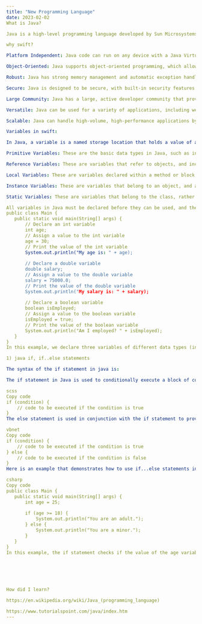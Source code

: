 ```yaml
---
title: "New Programming Language"
date: 2023-02-02
What is Java?

Java is a high-level programming language developed by Sun Microsystems (now owned by Oracle) in the mid-1990s. It is a class-based, object-oriented language that is designed to be portable and run on any platform, allowing developers to write code once and run it anywhere. Java is widely used for developing desktop applications, mobile apps, and web-based applications, as well as for building server-side applications and games.

why swift?

Platform Independent: Java code can run on any device with a Java Virtual Machine, which eliminates the need for recompilation.

Object-Oriented: Java supports object-oriented programming, which allows for the creation of modular and reusable code.

Robust: Java has strong memory management and automatic exception handling, making it more reliable and less prone to crashes.

Secure: Java is designed to be secure, with built-in security features such as type-safe objects and automatic memory management.

Large Community: Java has a large, active developer community that provides ongoing support, development, and improvement to the language.

Versatile: Java can be used for a variety of applications, including web, mobile, desktop, and enterprise applications.

Scalable: Java can handle high-volume, high-performance applications by using multiple threads to handle multiple tasks simultaneously.

Variables in swift:

In Java, a variable is a named storage location that holds a value of a specific data type. There are several types of variables in Java, including:

Primitive Variables: These are the basic data types in Java, such as int, float, double, char, and boolean.

Reference Variables: These are variables that refer to objects, and include arrays and class objects.

Local Variables: These are variables declared within a method or block, and are only accessible within that scope.

Instance Variables: These are variables that belong to an object, and are accessible from any method within the object's class.

Static Variables: These are variables that belong to the class, rather than to an individual object, and are shared among all objects of the same class.

All variables in Java must be declared before they can be used, and the declaration must specify the data type of the variable. The value of a variable can be changed throughout the life of a program.
public class Main {
   public static void main(String[] args) {
       // Declare an int variable
       int age;
       // Assign a value to the int variable
       age = 30;
       // Print the value of the int variable
       System.out.println("My age is: " + age);
 
       // Declare a double variable
       double salary;
       // Assign a value to the double variable
       salary = 75000.0;
       // Print the value of the double variable
       System.out.println("My salary is: " + salary);
 
       // Declare a boolean variable
       boolean isEmployed;
       // Assign a value to the boolean variable
       isEmployed = true;
       // Print the value of the boolean variable
       System.out.println("Am I employed? " + isEmployed);
   }
}
In this example, we declare three variables of different data types (int, double, and boolean) and assign values to them. The values of the variables can be printed to the console using the System.out.println() method.

1) java if, if..else statements

The syntax of the if statement in java is:

The if statement in Java is used to conditionally execute a block of code based on whether a given condition is true or false. The basic syntax of an if statement is as follows:

scss
Copy code
if (condition) {
    // code to be executed if the condition is true
}
The else statement is used in conjunction with the if statement to provide an alternative block of code to be executed if the condition in the if statement is false. The basic syntax of an if...else statement is as follows:

vbnet
Copy code
if (condition) {
    // code to be executed if the condition is true
} else {
    // code to be executed if the condition is false
}
Here is an example that demonstrates how to use if...else statements in Java:

csharp
Copy code
public class Main {
   public static void main(String[] args) {
       int age = 25;
 
       if (age >= 18) {
           System.out.println("You are an adult.");
       } else {
           System.out.println("You are a minor.");
       }
   }
}
In this example, the if statement checks if the value of the age variable is greater than or equal to 18. If the condition is true, the message "You are an adult." is printed. If the condition is false, the message "You are a minor." is printed.






How did I learn?

https://en.wikipedia.org/wiki/Java_(programming_language)

https://www.tutorialspoint.com/java/index.htm
---
```

